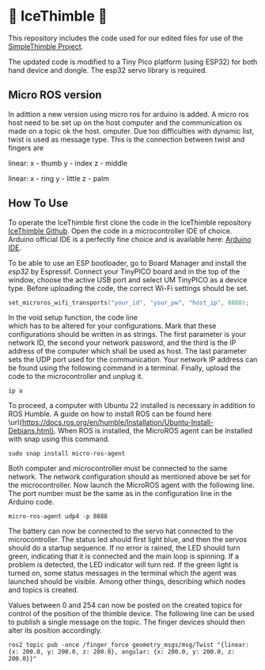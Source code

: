 # :ice_cube: IceThimble :gloves:

This repository includes the code used for our edited files for use of the [SimpleThimble Project](https://simplethimble.readthedocs.io/en/latest/index.html "Original project documentation").

The updated code is modified to a Tiny Pico platform (using ESP32) for both hand device and dongle. 
The esp32 servo library is required. 

## Micro ROS version
In adittion a new version using micro ros for arduino is added. A micro ros host need to be set up on the host computer and the communication os made on a topic ok the host. omputer. Due too difficulties with dynamic list, twist is used as message type. This is the connection between twist and fingers are

linear:
x - thumb
y - index
z - middle

linear:
x - ring
y - little
z - palm

## How To Use

To operate the IceThimble first clone the code in the IceThimble repository [IceThimble Github](https://github.com/Microttus/IceThimble/). 
Open the code in a microcontroller IDE of choice. 
Arduino official IDE is a perfectly fine choice and is available here: [Arduino IDE](https://www.arduino.cc/en/software).

To be able to use an ESP bootloader,
go to Board Manager and install the _esp32_ by Espressif. 
Connect your TinyPICO board and in the top of the window, choose the active USB port 
and select UM TinyPICO as a device type. 
Before uploading the code, the correct Wi-Fi 
settings should be set.

```c++
set_microros_wifi_transports("your_id", "your_pw", "host_ip", 8888);
```

In the void setup function, the code line  
which has to be altered for your configurations. 
Mark that these configurations should be written in as strings. 
The first parameter is your network ID, 
the second your network password, and the third is the IP address of the computer 
which shall be used as host. 
The last parameter sets the UDP port used for the communication. 
Your network IP address can be found using the following command in a terminal. 
Finally, upload the code to the microcontroller and unplug it.


```text
ip a
```

To proceed, a computer with Ubuntu 22 installed is necessary in addition to ROS Humble. A guide on how to install ROS can be found here \url{https://docs.ros.org/en/humble/Installation/Ubuntu-Install-Debians.html}. When ROS is installed, the MicroROS agent can be installed with snap using this command.

```text
sudo snap install micro-ros-agent
```

Both computer and microcontroller must be connected to the same network. 
The network configuration should as mentioned above be set for the microcontroller. 
Now launch the MicroROS agent with the following line. 
The port number must be the same as in the configuration line in the Arduino code.

```text
micro-ros-agent udp4 -p 8888
```

The battery can now be connected to the servo hat connected to the microcontroller. 
The status led should first light blue, and then the servos should do a startup sequence. 
If no error is rained, the LED should turn green, indicating that it is connected and the main loop is spinning. 
If a problem is detected, the LED indicator will turn red. 
If the green light is turned on, some status messages in the terminal which the agent was launched should be visible. 
Among other things, describing which nodes and topics is created.

Values between 0 and 254 can now be posted on the created topics for control of the position of the thimble device. 
The following line can be used to publish a single message on the topic.
The finger devices should then alter its position accordingly.

```text
ros2 topic pub -once /finger_force geometry_msgs/msg/Twist "{linear: {x: 200.0, y: 200.0, z: 200.0}, angular: {x: 200.0, y: 200.0, z: 200.0}}"
```

